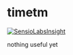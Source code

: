 # timetm

[![SensioLabsInsight](https://insight.sensiolabs.com/projects/009277d2-5f0b-43c5-b433-00e15516fccd/small.png)](https://insight.sensiolabs.com/projects/009277d2-5f0b-43c5-b433-00e15516fccd)

nothing useful yet
